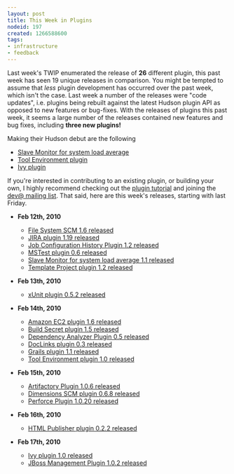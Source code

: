 ```yaml
---
layout: post
title: This Week in Plugins
nodeid: 197
created: 1266588600
tags:
- infrastructure
- feedback
---
```

Last week's TWIP enumerated the release of **26** different plugin, this past week has seen 19 unique releases in comparison. You might be tempted to assume that *less* plugin development has occurred over the past week, which isn't the case. Last week a number of the releases were "code updates", i.e. plugins being rebuilt against the latest Hudson plugin API as opposed to new features or bug-fixes. With the releases of plugins this past week, it seems a large number of the releases contained new features and bug fixes, including **three new plugins!**

Making their Hudson debut are the following

* [Slave Monitor for system load average](http://wiki.hudson-ci.org/display/HUDSON/System+Load+Average+Monitor+Plugin)
* [Tool Environment plugin](http://wiki.hudson-ci.org/display/HUDSON/Tool+Environment+Plugin)
* [Ivy plugin](http://wiki.hudson-ci.org/display/HUDSON/Ivy+Plugin)

If you're interested in contributing to an existing plugin, or building your own, I highly recommend checking out the [plugin tutorial](http://wiki.hudson-ci.org/display/HUDSON/Plugin+tutorial) and joining the [dev@ mailing list](https://hudson.dev.java.net/servlets/ProjectMailingListList). That said, here are this week's releases, starting with last Friday.



* **Feb 12th, 2010**
  * [File System SCM 1.6 released](http://wiki.hudson-ci.org/display/HUDSON/File+System+SCM)
  * [JIRA plugin 1.19 released](http://wiki.hudson-ci.org/display/HUDSON/JIRA+Plugin)
  * [Job Configuration History Plugin 1.2 released](http://wiki.hudson-ci.org/display/HUDSON/JobConfigHistory+Plugin)
  * [MSTest plugin 0.6 released](http://wiki.hudson-ci.org/display/HUDSON/MSTest+Plugin)
  * [Slave Monitor for system load average 1.1 released](http://wiki.hudson-ci.org/display/HUDSON/System+Load+Average+Monitor+Plugin)
  * [Template Project plugin 1.2 released](http://wiki.hudson-ci.org/display/HUDSON/Template+Project+Plugin)

* **Feb 13th, 2010**
  * [xUnit plugin 0.5.2 released](http://wiki.hudson-ci.org/display/HUDSON/xUnit+Plugin)

* **Feb 14th, 2010**
  * [Amazon EC2 plugin 1.6 released](http://wiki.hudson-ci.org/display/HUDSON/Amazon+EC2+Plugin)
  * [Build Secret plugin 1.5 released](http://wiki.hudson-ci.org/display/HUDSON/Build+Secret+Plugin)
  * [Dependency Analyzer Plugin 0.5 released](http://wiki.hudson-ci.org/display/HUDSON/Dependency+Analyzer+Plugin)
  * [DocLinks plugin 0.3 released](http://wiki.hudson-ci.org/display/HUDSON/DocLinks+Plugin)
  * [Grails plugin 1.1 released](http://wiki.hudson-ci.org/display/HUDSON/Grails+Plugin)
  * [Tool Environment plugin 1.0 released](http://wiki.hudson-ci.org/display/HUDSON/Tool+Environment+Plugin)

* **Feb 15th, 2010**
  * [Artifactory Plugin 1.0.6 released](http://wiki.hudson-ci.org/display/HUDSON/Artifactory+Plugin)
  * [Dimensions SCM plugin 0.6.8 released](http://wiki.hudson-ci.org/display/HUDSON/Dimensions+Plugin)
  * [Perforce Plugin 1.0.20 released](http://wiki.hudson-ci.org/display/HUDSON/Perforce+Plugin)

* **Feb 16th, 2010**
  * [HTML Publisher plugin 0.2.2 released](http://wiki.hudson-ci.org/display/HUDSON/HTML+Publisher+Plugin)

* **Feb 17th, 2010**
  * [Ivy plugin 1.0 released](http://wiki.hudson-ci.org/display/HUDSON/Ivy+Plugin)
  * [JBoss Management Plugin 1.0.2 released](http://wiki.hudson-ci.org/display/HUDSON/JBoss+Management+Plugin)
<!--break-->
